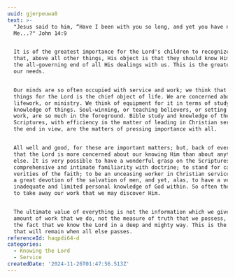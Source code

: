```yaml
---
uuid: gjerpeuwa8
text: >-
  "Jesus said to him, “Have I been with you so long, and yet you have not known
  Me...?" John 14:9


  It is of the greatest importance for the Lord's children to recognize fully
  that, above all other things, His object is that they should know Him. This is
  the all-governing end of all His dealings with us. This is the greatest of all
  our needs.


  Our minds are so often occupied with service and work; we think that doing
  things for the Lord is the chief object of life. We are concerned about our
  lifework, or ministry. We think of equipment for it in terms of study and
  knowledge of things. Soul-winning, or teaching believers, or setting people to
  work, are so much in the foreground. Bible study and knowledge of the
  Scriptures, with efficiency in the matter of leading in Christian service as
  the end in view, are the matters of pressing importance with all.


  All well and good, for these are important matters; but, back of everything
  that the Lord is more concerned about our knowing Him than about anything
  else. It is very possible to have a wonderful grasp on the Scriptures, a
  comprehensive and intimate familiarity with doctrine; to stand for cardinal
  verities of the faith; to be an unceasing worker in Christian service; to have
  a great devotion of the salvation of men, and yet, alas, to have a very
  inadequate and limited personal knowledge of God within. So often the Lord has
  to take away our work that we may discover Him. 


  The ultimate value of everything is not the information which we give, not the
  amount of work that we do, not the measure of truth that we possess, but just
  the fact that we know the Lord in a deep and mighty way. This is the on thing
  that will remain when all else passes.
referenceId: haqpdi64-d
categories:
  - Knowing the Lord
  - Service
createdDate: '2024-11-26T01:47:56.513Z'
---
```



